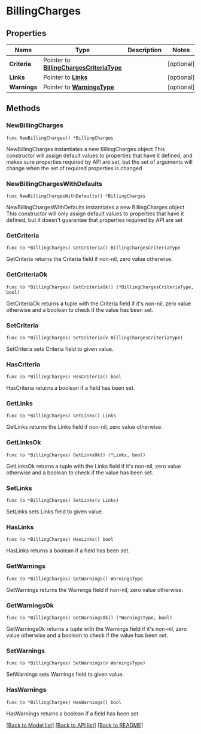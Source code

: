 # BillingCharges

## Properties

Name | Type | Description | Notes
------------ | ------------- | ------------- | -------------
**Criteria** | Pointer to [**BillingChargesCriteriaType**](BillingChargesCriteriaType.md) |  | [optional] 
**Links** | Pointer to [**Links**](Links.md) |  | [optional] 
**Warnings** | Pointer to [**WarningsType**](WarningsType.md) |  | [optional] 

## Methods

### NewBillingCharges

`func NewBillingCharges() *BillingCharges`

NewBillingCharges instantiates a new BillingCharges object
This constructor will assign default values to properties that have it defined,
and makes sure properties required by API are set, but the set of arguments
will change when the set of required properties is changed

### NewBillingChargesWithDefaults

`func NewBillingChargesWithDefaults() *BillingCharges`

NewBillingChargesWithDefaults instantiates a new BillingCharges object
This constructor will only assign default values to properties that have it defined,
but it doesn't guarantee that properties required by API are set

### GetCriteria

`func (o *BillingCharges) GetCriteria() BillingChargesCriteriaType`

GetCriteria returns the Criteria field if non-nil, zero value otherwise.

### GetCriteriaOk

`func (o *BillingCharges) GetCriteriaOk() (*BillingChargesCriteriaType, bool)`

GetCriteriaOk returns a tuple with the Criteria field if it's non-nil, zero value otherwise
and a boolean to check if the value has been set.

### SetCriteria

`func (o *BillingCharges) SetCriteria(v BillingChargesCriteriaType)`

SetCriteria sets Criteria field to given value.

### HasCriteria

`func (o *BillingCharges) HasCriteria() bool`

HasCriteria returns a boolean if a field has been set.

### GetLinks

`func (o *BillingCharges) GetLinks() Links`

GetLinks returns the Links field if non-nil, zero value otherwise.

### GetLinksOk

`func (o *BillingCharges) GetLinksOk() (*Links, bool)`

GetLinksOk returns a tuple with the Links field if it's non-nil, zero value otherwise
and a boolean to check if the value has been set.

### SetLinks

`func (o *BillingCharges) SetLinks(v Links)`

SetLinks sets Links field to given value.

### HasLinks

`func (o *BillingCharges) HasLinks() bool`

HasLinks returns a boolean if a field has been set.

### GetWarnings

`func (o *BillingCharges) GetWarnings() WarningsType`

GetWarnings returns the Warnings field if non-nil, zero value otherwise.

### GetWarningsOk

`func (o *BillingCharges) GetWarningsOk() (*WarningsType, bool)`

GetWarningsOk returns a tuple with the Warnings field if it's non-nil, zero value otherwise
and a boolean to check if the value has been set.

### SetWarnings

`func (o *BillingCharges) SetWarnings(v WarningsType)`

SetWarnings sets Warnings field to given value.

### HasWarnings

`func (o *BillingCharges) HasWarnings() bool`

HasWarnings returns a boolean if a field has been set.


[[Back to Model list]](../README.md#documentation-for-models) [[Back to API list]](../README.md#documentation-for-api-endpoints) [[Back to README]](../README.md)


